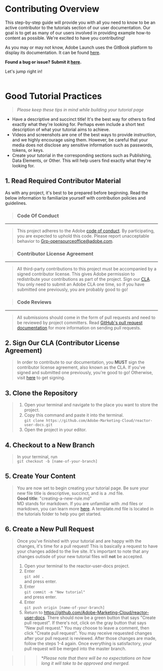 # **Contributing Overview**

This step-by-step guide will provide you with all you need to know to be an active contributor to the tutorials section of our user documentation. Our goal is to get as many of our users involved in providing example how-to content as possible. We're excited to have you contributing!

As you may or may not know, Adobe Launch uses the GitBook platform to display its documentation. It can be found [here](https://docs.adobelaunch.com/ "Adobe Launch Documentation"). 

**Found a bug or issue? Submit it [here](https://github.com/Adobe-Marketing-Cloud/reactor-user-docs/issues/new "Report new bug or issue").**

Let's jump right in!
<br><br>
# Good Tutorial Practices
>*Please keep these tips in mind while building your tutorial page*
- Have a descriptive and succinct title! It's the best way for others to find exactly what they're looking for. Perhaps even include a short text description of what your tutorial aims to achieve.
- Videos and screenshots are one of the best ways to provide instruction, and we highly encourage using them. However, be careful that your media does not disclose any sensitive information such as passwords, tokens, or keys.
- Create your tutorial in the corresponding sections such as Publishing, Data Elements, or Other. This will help users find exactly what they're looking for. 

## 1. **Read Required Contributor Material**
As with any project, it's best to be prepared before beginning. Read the below information to familiarize yourself with contribution policies and guidelines.

> ### Code Of Conduct
---

> This project adheres to the Adobe [code of conduct](CODE_OF_CONDUCT.md). By participating, you are expected to uphold this code. Please report unacceptable behavior to Grp-opensourceoffice@adobe.com.

> ### Contributor License Agreement
---

> All third-party contributions to this project must be accompanied by a signed contributor license. This gives Adobe permission to redistribute your contributions as part of the project. Sign our [CLA](http://opensource.adobe.com/cla.html). You only need to submit an Adobe CLA one time, so if you have submitted one previously, you are probably good to go!

> ### Code Reviews
---

> All submissions should come in the form of pull requests and need to be reviewed by project committers. Read [GitHub's pull request documentation](https://help.github.com/articles/about-pull-requests/) for more information on sending pull requests.

## 2. **Sign Our CLA (Contributor License Agreement)**

>In order to contribute to our documentation, you **MUST** sign the contributor license agreement, also known as the CLA. If you've signed and submitted one previously, you're good to go! Otherwise, visit [here](http://opensource.adobe.com/cla.html) to get signing.

## 3. **Clone the Repository**

>1. Open your terminal and navigate to the place you want to store the project.
>2. Copy this command and paste it into the terminal.  
```git clone https://github.com/Adobe-Marketing-Cloud/reactor-user-docs.git```
>3. Open the project in your editor. 

## 4. **Checkout to a New Branch**

>In your terminal, run  
```git checkout -b [name-of-your-branch]```

## 5. **Create Your Content**  

>You are now set to begin creating your tutorial page. Be sure your new file title is descriptive, succinct, and is a .md file.  
**Good title**: "creating-a-new-rule.md"   
MD stands for markdown. If you are unfamiliar with .md files or markdown, you can learn more [here](https://guides.github.com/features/mastering-markdown/). A template.md file is located in the tutorials folder to help you get started. 

## 6. **Create a New Pull Request**

>Once you've finished with your tutorial and are happy with the changes, it's time for a pull request! This is basically a request to have your changes added to the live site. It's important to note that any changes outisde of your new tutorial files will **not** be accepted.
>1. Open your terminal to the reactor-user-docs project. 
>2. Enter  
 ```git add .```  
 and press enter.
>3. Enter  
```git commit -m "New tutorial"```  
and press enter.
>4. Enter  
```git push origin [name-of-your-branch]```
>5. Return to https://github.com/Adobe-Marketing-Cloud/reactor-user-docs. There should now be a green button that says "Create pull request". If there's not, click on the gray button that says "New pull request." You may choose to leave a comment, then click "Create pull request".
>You may receive requested changes after your pull request is reviewed. After those changes are made, follow the steps 1-4 again. Once everything is satisfactory, your pull request will be merged into the master branch.

>>>**Please note that there will be no expectations on how long it will take to be approved and merged.*
